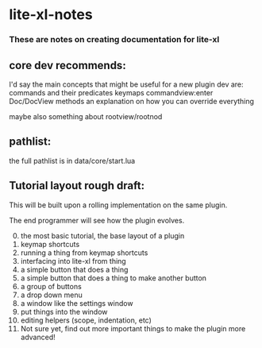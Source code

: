 # lite-xl-notes

### These are notes on creating documentation for lite-xl

## core dev recommends:
I'd say the main concepts that might be useful for a new plugin dev are:
commands and their predicates
keymaps
commandview:enter
Doc/DocView methods
an explanation on how you can override everything
 
maybe also something about rootview/rootnod

## pathlist:
the full pathlist is in data/core/start.lua

## Tutorial layout rough draft:

This will be built upon a rolling implementation on the same plugin.

The end programmer will see how the plugin evolves.

0. the most basic tutorial, the base layout of a plugin
1. keymap shortcuts
2. running a thing from keymap shortcuts
3. interfacing into lite-xl from thing
4. a simple button that does a thing
5. a simple button that does a thing to make another button
6. a group of buttons
7. a drop down menu
8. a window like the settings window
9. put things into the window
10. editing helpers (scope, indentation, etc)
11. Not sure yet, find out more important things to make the plugin more advanced!
